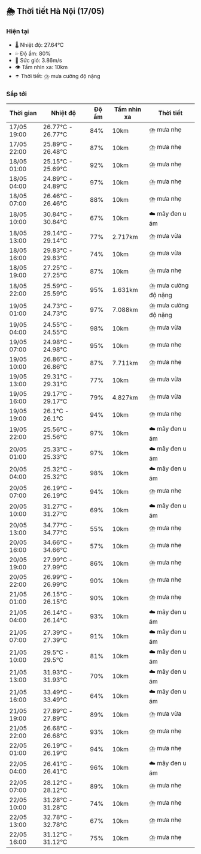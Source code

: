 ## 🌦️ Thời tiết Hà Nội (17/05)

### Hiện tại

- 🌡️ Nhiệt độ: 27.64℃
- 💦 Độ ẩm: 80%
- 💨 Sức gió: 3.86m/s
- 👁️ Tầm nhìn xa: 10km
- ☂️ Thời tiết: ⛈️ mưa cường độ nặng

### Sắp tới

| Thời gian | Nhiệt độ | Độ ẩm | Tầm nhìn xa | Thời tiết |
| --- | --- | --- | --- | --- |
| 17/05 19:00 | 26.77℃ - 26.77℃ | 84% | 10km | ⛈️ mưa nhẹ |
| 17/05 22:00 | 25.89℃ - 26.48℃ | 87% | 10km | ⛈️ mưa nhẹ |
| 18/05 01:00 | 25.15℃ - 25.69℃ | 92% | 10km | ⛈️ mưa nhẹ |
| 18/05 04:00 | 24.89℃ - 24.89℃ | 97% | 10km | ⛈️ mưa nhẹ |
| 18/05 07:00 | 26.46℃ - 26.46℃ | 88% | 10km | ⛈️ mưa nhẹ |
| 18/05 10:00 | 30.84℃ - 30.84℃ | 67% | 10km | ☁️ mây đen u ám |
| 18/05 13:00 | 29.14℃ - 29.14℃ | 77% | 2.717km | ⛈️ mưa vừa |
| 18/05 16:00 | 29.83℃ - 29.83℃ | 74% | 10km | ⛈️ mưa vừa |
| 18/05 19:00 | 27.25℃ - 27.25℃ | 87% | 10km | ⛈️ mưa nhẹ |
| 18/05 22:00 | 25.59℃ - 25.59℃ | 95% | 1.631km | ⛈️ mưa cường độ nặng |
| 19/05 01:00 | 24.73℃ - 24.73℃ | 97% | 7.088km | ⛈️ mưa cường độ nặng |
| 19/05 04:00 | 24.55℃ - 24.55℃ | 98% | 10km | ⛈️ mưa vừa |
| 19/05 07:00 | 24.98℃ - 24.98℃ | 95% | 10km | ⛈️ mưa nhẹ |
| 19/05 10:00 | 26.86℃ - 26.86℃ | 87% | 7.711km | ⛈️ mưa nhẹ |
| 19/05 13:00 | 29.31℃ - 29.31℃ | 77% | 10km | ⛈️ mưa vừa |
| 19/05 16:00 | 29.17℃ - 29.17℃ | 79% | 4.827km | ⛈️ mưa vừa |
| 19/05 19:00 | 26.1℃ - 26.1℃ | 94% | 10km | ⛈️ mưa nhẹ |
| 19/05 22:00 | 25.56℃ - 25.56℃ | 97% | 10km | ☁️ mây đen u ám |
| 20/05 01:00 | 25.33℃ - 25.33℃ | 97% | 10km | ☁️ mây đen u ám |
| 20/05 04:00 | 25.32℃ - 25.32℃ | 98% | 10km | ☁️ mây đen u ám |
| 20/05 07:00 | 26.19℃ - 26.19℃ | 94% | 10km | ⛈️ mưa nhẹ |
| 20/05 10:00 | 31.27℃ - 31.27℃ | 69% | 10km | ☁️ mây đen u ám |
| 20/05 13:00 | 34.77℃ - 34.77℃ | 55% | 10km | ⛈️ mưa nhẹ |
| 20/05 16:00 | 34.66℃ - 34.66℃ | 57% | 10km | ⛈️ mưa nhẹ |
| 20/05 19:00 | 27.99℃ - 27.99℃ | 86% | 10km | ⛈️ mưa nhẹ |
| 20/05 22:00 | 26.99℃ - 26.99℃ | 90% | 10km | ⛈️ mưa nhẹ |
| 21/05 01:00 | 26.15℃ - 26.15℃ | 90% | 10km | ⛈️ mưa nhẹ |
| 21/05 04:00 | 26.14℃ - 26.14℃ | 93% | 10km | ☁️ mây đen u ám |
| 21/05 07:00 | 27.39℃ - 27.39℃ | 91% | 10km | ☁️ mây đen u ám |
| 21/05 10:00 | 29.5℃ - 29.5℃ | 81% | 10km | ☁️ mây đen u ám |
| 21/05 13:00 | 31.93℃ - 31.93℃ | 70% | 10km | ☁️ mây đen u ám |
| 21/05 16:00 | 33.49℃ - 33.49℃ | 64% | 10km | ☁️ mây đen u ám |
| 21/05 19:00 | 27.89℃ - 27.89℃ | 89% | 10km | ⛈️ mưa vừa |
| 21/05 22:00 | 26.68℃ - 26.68℃ | 93% | 10km | ⛈️ mưa nhẹ |
| 22/05 01:00 | 26.19℃ - 26.19℃ | 94% | 10km | ⛈️ mưa nhẹ |
| 22/05 04:00 | 26.41℃ - 26.41℃ | 96% | 10km | ☁️ mây đen u ám |
| 22/05 07:00 | 28.12℃ - 28.12℃ | 89% | 10km | ⛈️ mưa nhẹ |
| 22/05 10:00 | 31.28℃ - 31.28℃ | 74% | 10km | ⛈️ mưa nhẹ |
| 22/05 13:00 | 32.78℃ - 32.78℃ | 67% | 10km | ⛈️ mưa nhẹ |
| 22/05 16:00 | 31.12℃ - 31.12℃ | 75% | 10km | ⛈️ mưa nhẹ |
